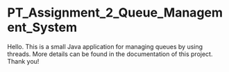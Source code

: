 #  PT_Assignment_2_Queue_Management_System
Hello. This is a small Java application for managing queues by using threads. More details can be found in the documentation of this project. Thank you!
